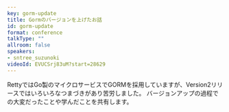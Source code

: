 ```yaml
---
key: gorm-update
title: Gormのバージョンを上げたお話
id: gorm-update
format: conference
talkType: ""
allroom: false
speakers:
- sntree_suzunoki
videoId: EVUCSrj83uM?start=28629
---
```

RettyではGo製のマイクロサービスでGORMを採用していますが、Version2リリースではいろいろなつまづきがあり苦労しました。
バージョンアップの過程での大変だったことや学んだことを共有します。